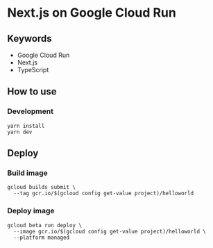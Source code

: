# Next.js on Google Cloud Run

## Keywords

- Google Cloud Run
- Next.js
- TypeScript

## How to use

### Development

```
yarn install
yarn dev
```

## Deploy

### Build image

```
gcloud builds submit \
  --tag gcr.io/$(gcloud config get-value project)/helloworld
```

### Deploy image

```
gcloud beta run deploy \
  --image gcr.io/$(gcloud config get-value project)/helloworld \
  --platform managed
```
